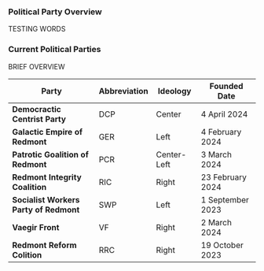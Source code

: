 ### Political Party Overview

TESTING WORDS


### Current Political Parties
BRIEF OVERVIEW


| **Party**                              | **Abbreviation**               | **Ideology**                   | **Founded Date**               |
|----------------------------------------|--------------------------------|--------------------------------|--------------------------------|
| **Democractic Centrist Party**         | DCP                            | Center                         | 4 April 2024                   |
| **Galactic Empire of Redmont**         | GER                            | Left                           | 4 February 2024                |
| **Patrotic Goalition of Redmont**      | PCR                            | Center-Left                    | 3 March 2024                   |
| **Redmont Integrity Coalition**        | RIC                            | Right                          | 23 February 2024               |
| **Socialist Workers Party of Redmont** | SWP                            | Left                           | 1 September 2023               |
| **Vaegir Front**                       | VF                             | Right                          | 2 March 2024                   |
| **Redmont Reform Colition**            | RRC                            | Right                          | 19 October 2023                |
